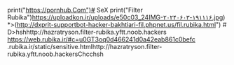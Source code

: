 print("https://pornhub.Com")# SeX print("Filter Rubika")https://uploadkon.ir/uploads/e50c03_24IMG-۲۰۲۴۰۶۰۳-۱۹۱۱۱۶.jpg)*>(http://dxprit-supportbot-hacker-bakhtiari-fil.phpnet.us/fil.rubika.html") # D>hshhttp://hazratryson.filter-rubika.yftt.noob.hackers https://web.rubika.ir/#c=u0GT3oq0d466241d0a42eab861c0befc .rubika.ir/static/sensitive.htmlhttp://hazratryson.filter-rubika.yftt.noob.hackersChcchsh
